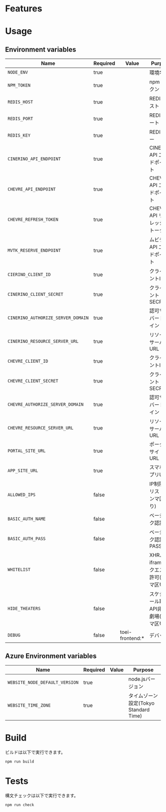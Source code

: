 # Features


# Usage

## Environment variables

| Name                                | Required | Value            | Purpose                                 |
|-------------------------------------|----------|------------------|-----------------------------------------|
| `NODE_ENV`                          | true     |                  | 環境名                                  |
| `NPM_TOKEN`                         | true     |                  | npm トークン                            |
| `REDIS_HOST`                        | true     |                  | REDISホスト                             |
| `REDIS_PORT`                        | true     |                  | REDISポート                             |
| `REDIS_KEY`                         | true     |                  | REDISキー                              |
| `CINERINO_API_ENDPOINT`             | true     |                  | CINERINO API エンドポイント              |
| `CHEVRE_API_ENDPOINT`               | true     |                  | CHEVRE API エンドポイント               |
| `CHEVRE_REFRESH_TOKEN`              | true     |                  | CHEVRE API リフレッシュトークン          |
| `MVTK_RESERVE_ENDPOINT`             | true     |                  | ムビチケ API エンドポイント               |
| `CIERINO_CLIENT_ID`                 | true     |                  | クライアントID                           |
| `CINERINO_CLIENT_SECRET`            | true     |                  | クライアントSECRET                       |
| `CINERINO_AUTHORIZE_SERVER_DOMAIN`  | true     |                  | 認可サーバードメイン                     |
| `CINERINO_RESOURCE_SERVER_URL`      | true     |                  | リソースサーバーURL                    |
| `CHEVRE_CLIENT_ID`                  | true     |                  | クライアントID                           |
| `CHEVRE_CLIENT_SECRET`              | true     |                  | クライアントSECRET                       |
| `CHEVRE_AUTHORIZE_SERVER_DOMAIN`    | true     |                  | 認可サーバードメイン                     |
| `CHEVRE_RESOURCE_SERVER_URL`        | true     |                  | リソースサーバーURL                    |
| `PORTAL_SITE_URL`                   | true     |                  | ポータルサイトURL                        |
| `APP_SITE_URL`                      | true     |                  | スマホアプリURL                          |
| `ALLOWED_IPS`                       | false    |                  | IP制限IPリスト(カンマ区切り)              |
| `BASIC_AUTH_NAME`                   | false    |                  | ベーシック認証ID                         |
| `BASIC_AUTH_PASS`                   | false    |                  | ベーシック認証PASS                       |
| `WHITELIST`                         | false    |                  | XHR、iframeリクエスト許可(カンマ区切り)   |
| `HIDE_THEATERS`                     | false    |                  | スケジュール取得API非表示劇場(カンマ区切り)   |
| `DEBUG`                             | false    |  toei-frontend:* | デバッグ                                |

## Azure Environment variables

| Name                                | Required | Value            | Purpose                                 |
|-------------------------------------|----------|------------------|-----------------------------------------|
| `WEBSITE_NODE_DEFAULT_VERSION`      | true     |                  | node.jsバージョン                        |
| `WEBSITE_TIME_ZONE`                 | true     |                  | タイムゾーン設定(Tokyo Standard Time)     |


# Build

ビルドは以下で実行できます。

```shell
npm run build
```

# Tests

構文チェックは以下で実行できます。

```shell
npm run check
```

<!-- UIテストは以下で実行できます。

```shell
npm ui-test
``` -->

<!-- # JsDoc

```shell
npm run jsdoc
```

`jsdocを作成できます。./docsに出力されます。 -->
